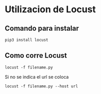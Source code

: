 # Utilizacion de Locust

## Comando para instalar
    pip3 install locust

## Como corre Locust 
    locust -f filename.py 

Si no se indica el url se coloca 
    
    locust -f filename.py --host url 
